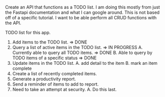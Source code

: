 Create an API that functions as a TODO list.
I am doing this mostly from just the Fastapi documentation and what I can google around.
This is not based off of a specific tutorial.
I want to be able perform all CRUD functions with the API.

TODO list for this app.
1. Add items to the TODO list.                          => DONE
2. Query a list of active items in the TODO list.       => IN PROGRESS
    A. Currently able to query all TODO items.          => DONE
    B. Able to query by TODO items of a specific status => DONE
3. Update items in the TODO list.
    A. add detail to the item
    B. mark an item complete
4. Create a list of recently completed items.
5. Generate a productivity report.
6. Send a reminder of items to add to report.
7. Need to take an attempt at security.
    A. Do this last.